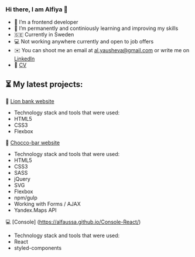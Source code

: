 ### Hi there, I am Alfiya 👋

- 🔭 I’m a frontend developer
- 🌱 I’m permanently and continiously learning and improving my skills
- 🇸🇪 Currently in Sweden
- 💻 Not working anywhere currently and open to job offers
- ✉️ You can shoot me an email at al.yausheva@gmail.com or write me on [LinkedIn](https://www.linkedin.com/in/alfiya-yausheva-44577758/)
- 💼 [CV](https://github.com/Alfaussa/test-repo/blob/42e73eedfafbb665ea721699e9a47966b94ce3c7/Alfiya_CV.pdf)




## ⏳ My latest projects:

🦁 [Lion bank website](https://alfaussa.github.io/Lion-bank/)
* Technology stack and tools that were used:
* HTML5 
* СSS3 
* Flexbox 


🍫 [Chocco-bar website](https://alfaussa.github.io/Chocco_1.1/)
* Technology stack and tools that were used:
* HTML5 
* СSS3 
* SASS 
* jQuery 
* SVG 
* Flexbox 
* npm/gulp 
* Working with Forms / AJAX 
* Yandex.Maps API 

💻 [Console] (https://alfaussa.github.io/Console-React/)
* Technology stack and tools that were used:
* React
* styled-components
